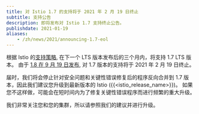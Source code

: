 ```yaml
---
title: 对 Istio 1.7 的支持将于 2021 年 2 月 19 日终止
subtitle: 支持公告
description: 即将发布对 Istio 1.7 支持终止公告。
publishdate: 2021-01-19
aliases:
    - /zh/news/2021/announcing-1.7-eol
---
```


根据 Istio 的[支持策略](/zh/docs/releases/supported-releases#supported-releases/), 在下一个 LTS 版本发布后的三个月内，将支持 1.7 LTS 版本。 由于 [1.8 在 9 月 19 日发布](/zh/news/releases/1.8.x/announcing-1.8/), 对 1.7 版本的支持将于 2021 年 2 月 19 日终止。

届时，我们将会停止针对安全问题和关键性错误修复后的程序反向合并到 1.7 版本，因此我们建议您升级到最新版本的 Istio ({{<istio_release_name>}})。 如果您不这样做，可能会在短时间内为了修复关键性错误程序而进行频繁的重大升级。

我们非常关注您和您的集群，所以请参照我们的建议并进行升级。
